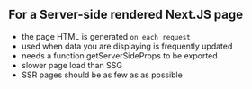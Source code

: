 ## For a Server-side rendered Next.JS page
- the page HTML is generated `on each request`
- used when data you are displaying is frequently updated
- needs a function getServerSideProps to be exported
- slower page load than SSG
- SSR pages should be as few as as possible 
